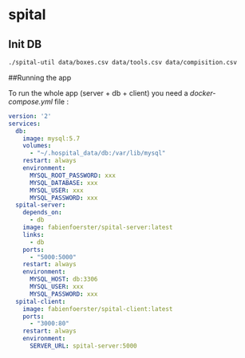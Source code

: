 # spital

## Init DB

```bash
./spital-util data/boxes.csv data/tools.csv data/compisition.csv 
```

##Running the app

To run the whole app (server + db + client) you need a *docker-compose.yml* file :

```yaml
version: '2'
services:
  db:
    image: mysql:5.7
    volumes:
      - "~/.hospital_data/db:/var/lib/mysql"
    restart: always
    environment:
      MYSQL_ROOT_PASSWORD: xxx
      MYSQL_DATABASE: xxx
      MYSQL_USER: xxx
      MYSQL_PASSWORD: xxx
  spital-server:
    depends_on:
      - db
    image: fabienfoerster/spital-server:latest
    links:
      - db
    ports:
      - "5000:5000"
    restart: always
    environment:
      MYSQL_HOST: db:3306
      MYSQL_USER: xxx
      MYSQL_PASSWORD: xxx
  spital-client:
    image: fabienfoerster/spital-client:latest
    ports:
      - "3000:80"
    restart: always
    environment:
      SERVER_URL: spital-server:5000

```
